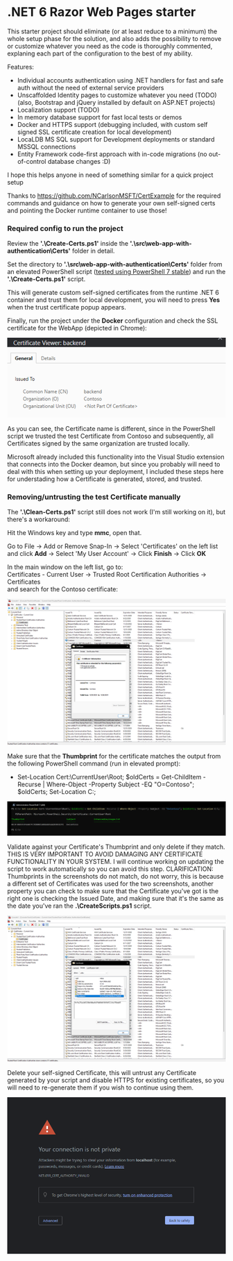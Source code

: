 # .NET 6 Razor Web Pages starter

This starter project should eliminate (or at least reduce to a minimum) the whole setup phase for the solution, and also adds the possibility to remove or customize whatever you need as the code is thoroughly commented, explaning each part of the configuration to the best of my ability.

Features:
- Individual accounts authentication using .NET handlers for fast and safe auth without the need of external service providers
- Unscaffolded Identity pages to customize whatever you need (TODO) (also, Bootstrap and jQuery installed by default on ASP.NET projects)
- Localization support (TODO)
- In memory database support for fast local tests or demos
- Docker and HTTPS support (debugging included, with custom self signed SSL certificate creation for local development)
- LocaLDB MS SQL support for Development deployments or standard MSSQL connections
- Entity Framework code-first approach with in-code migrations (no out-of-control database changes :D)


I hope this helps anyone in need of something similar for a quick project setup

Thanks to https://github.com/NCarlsonMSFT/CertExample for the required commands and guidance on how to generate your own self-signed certs and pointing the Docker runtime container to use those!

### Required config to run the project

Review the **'.\Create-Certs.ps1'** inside the **'.\src\web-app-with-authentication\Certs'** folder in detail.

Set the directory to **'.\src\web-app-with-authentication\Certs'** folder from an elevated PowerShell script ([tested using PowerShell 7 stable](https://github.com/PowerShell/PowerShell/tags)) and run the **'.\Create-Certs.ps1'** script.

This will generate custom self-signed certificates from the runtime .NET 6 container and trust them for local development, you will need to press **Yes** when the trust certificate popup appears.

Finally, run the project under the **Docker** configuration and check the SSL certificate for the WebApp (depicted in Chrome):

![Backend generated Certificate](.\readme-assets\backend-certificate-contoso-chrome.png)

As you can see, the Certificate name is different, since in the PowerShell script we trusted the test Certificate from Contoso and subsequently, all Certificates signed by the same organization are trusted locally.

Microsoft already included this functionality into the Visual Studio extension that connects into the Docker deamon, but since you probably will need to deal with this when setting up your deployment, I included these steps here for understading how a Certificate is generated, stored, and trusted.

### Removing/untrusting the test Certificate manually

The **'.\Clean-Certs.ps1'** script still does not work (I'm still working on it), but there's a workaround:

Hit the Windows key and type **mmc**, open that.

Go to File -> Add or Remove Snap-In -> Select 'Certificates' on the left list and click **Add** -> Select 'My User Account' -> Click **Finish** -> Click **OK**

In the main window on the left list, go to:   
Certificates - Current User -> Trusted Root Certification Authorities -> Certificates  
and search for the Contoso certificate:

![Contoso Certificate](.\readme-assets\trusted-contoso-certificate.png)

Make sure that the **Thumbprint** for the certificate matches the output from the following PowerShell command (run in elevated prompt):

 - Set-Location Cert:\CurrentUser\Root\; $oldCerts = Get-ChildItem -Recurse | Where-Object -Property Subject -EQ "O=Contoso"; $oldCerts; Set-Location C:\;

![PowerShell Output](.\readme-assets\powershell-output-certificate.png)

Validate against your Certificate's Thumbprint and only delete if they match. THIS IS VERY IMPORTANT TO AVOID DAMAGING ANY CERTIFICATE FUNCTIONALITY IN YOUR SYSTEM. I will continue working on updating the script to work automatically so you can avoid this step. CLARIFICATION: Thumbprints in the screenshots do not match, do not worry, this is because a different set of Certificates was used for the two screenshots, another property you can check to make sure that the Certificate you've got is the right one is checking the Issued Date, and making sure that it's the same as the date you've ran the **.\CreateScripts.ps1** script.

![Certificate Thumbprint](.\readme-assets\trusted-contoso-certificate-thumbprint.png)

Delete your self-signed Certificate, this will untrust any Certificate generated by your script and disable HTTPS for existing certificates, so you will need to re-generate them if you wish to continue using them. 

![Untrusted Certificate](.\readme-assets\ssl-untrusted.png)
